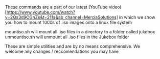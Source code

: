 These commands are a part of our latest (YouTube video)[https://www.youtube.com/watch?v=2Qs3d9CGhZs&t=211s&ab_channel=MerciaSolutions] in which we show you
how to mount 1000s of .iso images onto a linux file system

mountiso.sh will mount all .iso files in a directory to a folder called jukebox
unmountiso.sh will unmount all .iso files in the Jukebox folder

These are simple utilities and are by no means comprehensive. We welcome any changes / reccomendations you may have

